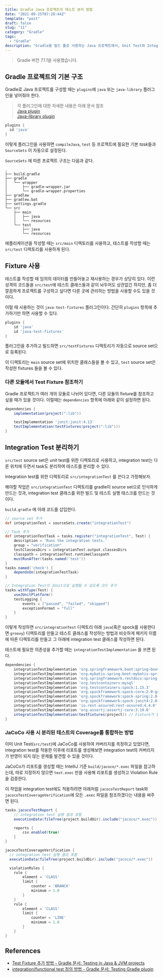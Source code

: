 ```yaml
---
title: Gradle Java 프로젝트의 테스트 분리 방법
date: "2021-09-25T07:28:44Z"
template: "post"
draft: false
slug: "11"
category: "Gradle"
tags:
  - "Gradle"
description: "Gradle을 빌드 툴로 사용하는 Java 프로젝트에서, Unit Test와 Integration Test, Fixture 등을 분리하는 방법을 알아본다"
---
```


> Gradle 버전 *7.1.1*을 사용했습니다.

## Gradle 프로젝트의 기본 구조

Gradle로 Java 프로젝트를 구성할 때는 `plugins`에 `java` 또는 `java-library` 플러그인을 넣어줘야 한다.

> 각 플러그인에 대한 자세한 내용은 아래 문서 참조  
> [Java plugin](https://docs.gradle.org/current/userguide/building_java_projects.html)  
> [Java-library plugin](https://docs.gradle.org/current/userguide/java_library_plugin.html#java_library_plugin)

```groovy
plugins {
  id 'java'
}
```

이렇게 플러그인을 사용하면 `compileJava`, `test` 등 프로젝트에 필요한 기본 *task*들과 `SourceSets` 이 자동으로 설정된다.

`SourceSets` 에 따른 프로젝트 구조는 다음과 같다.

```text
.
├── build.gradle
├── gradle
│   └── wrapper
│       ├── gradle-wrapper.jar
│       └── gradle-wrapper.properties
├── gradlew
├── gradlew.bat
├── settings.gradle
└── src
    ├── main
    │   ├── java
    │   └── resources
    └── test
        ├── java
        └── resources
```

애플리케이션을 작성할 때는 `src/main` 디렉토리를 사용하고, 테스트를 작성할 때는 `src/test` 디렉토리를 사용하게 된다.

## Fixture 사용

테스트를 작성할 때 임의의 데이터를 만들어놓고 재사용하는 경우가 상당히 있다. 이런 성격의 코드들을 `src/test`에 테스트 클래스들과 같이 놔두어도 상관없긴 하지만,
좀 더 깔끔하게 프로젝트를 구성하고 싶다면 다른 곳에 관리하는 방법을 사용할 수도 있을 것이다.

이럴 때 사용하는 것이 `java-test-fixtures` 플러그인이다. 간단히 `plugins` 항목에 추가하기만 하면 사용할 수 있다.

```groovy
plugins {
    id 'java'
    id 'java-test-fixtures'
}
```

플러그인을 추가하고 빌드하면 `src/testFixtures` 디렉토리가 자동으로 source set으로 등록된다.

이 디렉토리는 `main` source set에 위치한 클래스들을 볼 수 있고, `test` source set은 작성한 fixtures 들을 볼 수 있다.

### 다른 모듈에서 Test Fixture 참조하기

Gradle 프로젝트가 여러 개의 모듈로 나뉘어 있다면, 다른 모듈의 fixture를 참조하고 싶을 때가 있을 것이다. 이럴때는 `dependencies` 항목에
아래와 같이 설정하면 된다.

```groovy
dependencies {
    implementation(project(":lib"))

    testImplementation 'junit:junit:4.13'
    testImplementation(testFixtures(project(":lib")))
}
```

## Integration Test 분리하기

`src/test` source set은 unit test를 위한 디렉토리로 사용하고, integration test는 다른 위치에 두면서 task도 분리하여 테스트를 분리할 수 있다.

Integration test를 위한 디렉토리로 `src/integrationTest` 를 쓴다고 가정해보자.

해야할 작업은 `src/integrationTest` 디렉토리를 gradle이 source set으로 인식하게 만드는 것과, integration test 클래스를 위한 빌드 및 테스트 실행 태스크를 만드는 것이다.

`build.gradle` 에 아래 코드를 삽입한다.

```groovy
// source set 추가
def integrationTest = sourceSets.create("integrationTest")

// Task 추가
def integrationTestTask = tasks.register("integrationTest", Test) {
    description = 'Runs the integration tests.'
    group = "verification"
    testClassesDirs = integrationTest.output.classesDirs
    classpath = integrationTest.runtimeClasspath
    mustRunAfter(tasks.named('test'))
}
tasks.named('check') {
    dependsOn(integrationTestTask)
}

// Integration Test이 JUnit으로 실행될 수 있도록 코드 추가
tasks.withType(Test) {
    useJUnitPlatform()
    testLogging {
        events = ["passed", "failed", "skipped"]
        exceptionFormat = "full"
    }
}
```

이렇게 작성하면 `src/integrationTest` 디렉토리 아래 `java`(혹은 spock를 사용한다면 `groovy`) 디렉토리를 만들고 테스트 클래스를 작성하는 방법과
비슷하게 패키지 이름에 따른 디렉토리를 만들고 그 아래에 integration test 클래스를 작성하면 된다.

테스트에 필요한 의존성을 추가할 때는 `integrationTestImplementation` 을 쓰면 된다.

```groovy
dependencies {
    integrationTestImplementation 'org.springframework.boot:spring-boot-starter-test'
    integrationTestImplementation 'org.mybatis.spring.boot:mybatis-spring-boot-starter-test:2.2.0'
    integrationTestImplementation 'org.springframework.restdocs:spring-restdocs-restassured'
    integrationTestImplementation 'org.testcontainers:mysql'
    integrationTestImplementation 'org.testcontainers:spock:1.15.3'
    integrationTestImplementation 'org.spockframework:spock-core:2.0-groovy-3.0'
    integrationTestImplementation 'org.spockframework:spock-spring:2.0-groovy-3.0'
    integrationTestImplementation 'org.spockframework:spock-junit4:2.0-groovy-3.0'
    integrationTestImplementation 'io.rest-assured:rest-assured:4.4.0'
    integrationTestImplementation 'org.assertj:assertj-core:3.19.0'
    integrationTestImplementation(testFixtures(project)) // Fixture가 필요한 경우
}
```

### JaCoCo 사용 시 분리된 테스트의 Coverage를 통합하는 방법

이미 Unit Test(`src/test`)에 JaCoCo를 사용하여 커버리지를 측정하고 있었다면, integration test를 적용한 이후에 리포트를 생성해보면 integration test의 커버리지가 반영이 되지 않는 문제를 발견할 수 있을 것이다.

JaCoCo가 리포트를 생성할 때는 IntelliJ 기준 `build/jacoco/*.exec` 파일을 참고하는데, 따로 지정하지 않으면 `text.exec` 만을 사용해
리포트를 생성하고 Violation Rule을 검증한다.

이 작업을 integration test에도 적용하려면 아래처럼 `jacocoTestReport` task와 `jacocoTestCoverageVerification`에 모든 `.exec` 파일을
참조하겠다는 내용을 써주면 된다.

```groovy
tasks.jacocoTestReport {
    // integration test 실행 결과 포함
    executionData(fileTree(project.buildDir).include("jacoco/*.exec"))

    reports {
        csv.enabled(true)
    }
}

jacocoTestCoverageVerification {
  // integration test 실행 결과 포함
  executionData(fileTree(project.buildDir).include("jacoco/*.exec"))

  violationRules {
    rule {
        element = 'CLASS'
        limit {
            counter = 'BRANCH'
            minimum = 1.0
        }
    }
    rule {
        element = 'CLASS'
        limit {
            counter = 'LINE'
            minimum = 1.0
        }
    }
}
```

## References

- [Test Fixture 추가 방법 - Gradle 문서: Testing in Java & JVM projects](https://docs.gradle.org/current/userguide/java_testing.html#sec:java_test_fixtures)
- [integration/functional test 정의 방법 - Gradle 문서: Testing Gradle plugin](https://docs.gradle.org/current/userguide/testing_gradle_plugins.html)
